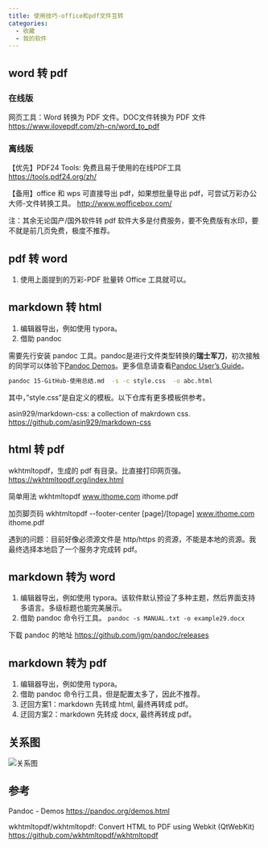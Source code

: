 ```yaml
---
title: 使用技巧-office和pdf文件互转
categories:
  - 收藏
  - 我的软件
---
```


## word 转 pdf

### 在线版

网页工具：Word 转换为 PDF 文件。DOC文件转换为 PDF 文件
<https://www.ilovepdf.com/zh-cn/word_to_pdf>

### 离线版

【优先】PDF24 Tools: 免费且易于使用的在线PDF工具
<https://tools.pdf24.org/zh/>

【备用】office 和 wps 可直接导出 pdf，如果想批量导出 pdf，可尝试万彩办公大师-文件转换工具。
<http://www.wofficebox.com/>

注：其余无论国产/国外软件转 pdf 软件大多是付费服务，要不免费版有水印，要不就是前几页免费，极度不推荐。

## pdf 转 word

1. 使用上面提到的万彩-PDF 批量转 Office 工具就可以。

## markdown 转 html

1. 编辑器导出，例如使用 typora。
2. 借助 pandoc

需要先行安装 pandoc 工具。pandoc是进行文件类型转换的**瑞士军刀**，初次接触的同学可以体验下[Pandoc Demos](http://pandoc.org/demos.html)。更多信息请查看[Pandoc User’s Guide](http://pandoc.org/README.html)。

```sh
pandoc 15-GitHub-使用总结.md  -s -c style.css  -o abc.html
```

其中，”style.css”是自定义的模板。以下仓库有更多模板供参考。

asin929/markdown-css: a collection of makrdown css.
<https://github.com/asin929/markdown-css>

## html 转 pdf

wkhtmltopdf，生成的 pdf 有目录。比直接打印网页强。
<https://wkhtmltopdf.org/index.html>

简单用法 wkhtmltopdf www.ithome.com ithome.pdf

加页脚页码 wkhtmltopdf --footer-center [page]/[topage] www.ithome.com ithome.pdf

遇到的问题：目前好像必须源文件是 http/https 的资源，不能是本地的资源。我最终选择本地启了一个服务才完成转 pdf。

## markdown 转为 word

1. 编辑器导出，例如使用 typora。该软件默认预设了多种主题，然后界面支持多语言。多级标题也能完美展示。
2. 借助 pandoc 命令行工具。 `pandoc -s MANUAL.txt -o example29.docx`

下载 pandoc 的地址 <https://github.com/jgm/pandoc/releases>

## markdown 转为 pdf

1. 编辑器导出，例如使用 typora。
2. 借助 pandoc 命令行工具，但是配置太多了，因此不推荐。
3. 迂回方案1：markdown 先转成 html, 最终再转成 pdf。
4. 迂回方案2：markdown 先转成 docx, 最终再转成 pdf。

## 关系图

![关系图](./imgs/%E4%BD%BF%E7%94%A8%E6%8A%80%E5%B7%A7-office%E5%92%8Cpdf%E6%96%87%E4%BB%B6%E4%BA%92%E8%BD%AC/%E4%BD%BF%E7%94%A8%E6%8A%80%E5%B7%A7-office%E5%92%8Cpdf%E6%96%87%E4%BB%B6%E4%BA%92%E8%BD%AC.png)

## 参考

Pandoc - Demos
<https://pandoc.org/demos.html>

wkhtmltopdf/wkhtmltopdf: Convert HTML to PDF using Webkit (QtWebKit)
<https://github.com/wkhtmltopdf/wkhtmltopdf>
